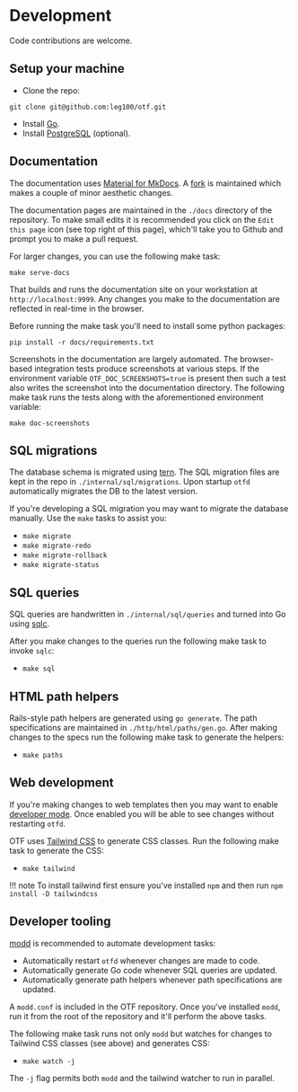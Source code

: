 # Development

Code contributions are welcome.

## Setup your machine

* Clone the repo:

```
git clone git@github.com:leg100/otf.git
```

* Install [Go](https://go.dev/doc/install).
* Install [PostgreSQL](https://www.postgresql.org/download/) (optional).

## Documentation

The documentation uses [Material for MkDocs](https://squidfunk.github.io/mkdocs-material/). A [fork](https://github.com/leg100/mkdocs-material) is maintained which makes a couple of minor aesthetic changes.

The documentation pages are maintained in the `./docs` directory of the repository. To make small edits it is recommended you click on the `Edit this page` icon (see top right of this page), which'll take you to Github and prompt you to make a pull request.

For larger changes, you can use the following make task:

```
make serve-docs
```

That builds and runs the documentation site on your workstation at `http://localhost:9999`. Any changes you make to the documentation are reflected in real-time in the browser.

Before running the make task you'll need to install some python packages:

```
pip install -r docs/requirements.txt
```

Screenshots in the documentation are largely automated. The browser-based integration tests produce screenshots at various steps. If the environment variable `OTF_DOC_SCREENSHOTS=true` is present then such a test also writes the screenshot into the documentation directory. The following make task runs the tests along with the aforementioned environment variable:

```
make doc-screenshots
```

## SQL migrations

The database schema is migrated using [tern](https://github.com/jackc/tern). The SQL migration files are kept in the repo in `./internal/sql/migrations`. Upon startup `otfd` automatically migrates the DB to the latest version.

If you're developing a SQL migration you may want to migrate the database manually. Use the `make` tasks to assist you:

* `make migrate`
* `make migrate-redo`
* `make migrate-rollback`
* `make migrate-status`

## SQL queries

SQL queries are handwritten in `./internal/sql/queries` and turned into Go using [sqlc](https://github.com/sqlc-dev/sqlc).

After you make changes to the queries run the following make task to invoke `sqlc`:

* `make sql`

## HTML path helpers

Rails-style path helpers are generated using `go generate`. The path specifications are maintained in `./http/html/paths/gen.go`. After making changes to the specs run the following make task to generate the helpers:

* `make paths`

## Web development

If you're making changes to web templates then you may want to enable [developer mode](config/flags.md/#-dev-mode). Once enabled you will be able to see changes without restarting `otfd`.

OTF uses [Tailwind CSS](https://tailwindcss.com/) to generate CSS classes. Run the following make task to generate the CSS:

* `make tailwind`

!!! note
    To install tailwind first ensure you've installed `npm` and then run `npm install -D tailwindcss`

## Developer tooling

[modd](https://github.com/cortesi/modd) is recommended to automate development tasks:

* Automatically restart `otfd` whenever changes are made to code.
* Automatically generate Go code whenever SQL queries are updated.
* Automatically generate path helpers whenever path specifications are updated.

A `modd.conf` is included in the OTF repository. Once you've installed `modd`, run it from the root of the repository and it'll perform the above tasks.

The following make task runs not only `modd` but watches for changes to Tailwind CSS classes (see above) and generates CSS:

* `make watch -j`

The `-j` flag permits both `modd` and the tailwind watcher to run in parallel.
